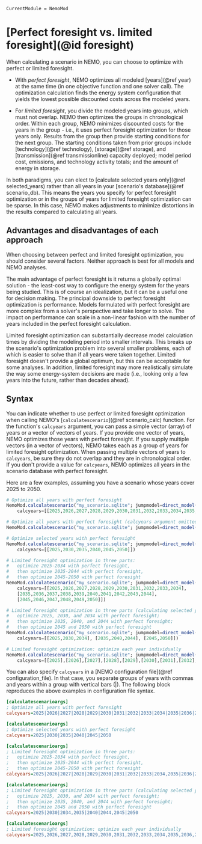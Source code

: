 ```@meta
CurrentModule = NemoMod
```
# [Perfect foresight vs. limited foresight](@id foresight)

When calculating a scenario in NEMO, you can choose to optimize with perfect or limited foresight.

- With *perfect foresight*, NEMO optimizes all modeled [years](@ref year) at the same time (in one objective function and one solver call). The optimization calculation finds the energy system configuration that yields the lowest possible discounted costs across the modeled years.

- For *limited foresight*, you divide the modeled years into groups, which must not overlap. NEMO then optimizes the groups in chronological order. Within each group, NEMO minimizes discounted costs for the years in the group - i.e., it uses perfect foresight optimization for those years only. Results from the group then provide starting conditions for the next group. The starting conditions taken from prior groups include [technology](@ref technology), [storage](@ref storage), and [transmission](@ref transmissionline) capacity deployed; model period cost, emissions, and technology activity totals; and the amount of energy in storage.

In both paradigms, you can elect to [calculate selected years only](@ref selected_years) rather than all years in your [scenario's database](@ref scenario_db). This means the years you specify for perfect foresight optimization or in the groups of years for limited foresight optimization can be sparse. In this case, NEMO makes adjustments to minimize distortions in the results compared to calculating all years.

## Advantages and disadvantages of each approach

When choosing between perfect and limited foresight optimization, you should consider several factors. Neither approach is best for all models and NEMO analyses.

The main advantage of perfect foresight is it returns a globally optimal solution - the least-cost way to configure the energy system for the years being studied. This is of course an idealization, but it can be a useful one for decision making. The principal downside to perfect foresight optimization is performance. Models formulated with perfect foresight are more complex from a solver's perspective and take longer to solve. The impact on performance can scale in a non-linear fashion with the number of years included in the perfect foresight calculation.

Limited foresight optimization can substantially decrease model calculation times by dividing the modeling period into smaller intervals. This breaks up the scenario's optimization problem into several smaller problems, each of which is easier to solve than if all years were taken together. Limited foresight doesn't provide a global optimum, but this can be acceptable for some analyses. In addition, limited foresight may more realistically simulate the way some energy-system decisions are made (i.e., looking only a few years into the future, rather than decades ahead).

## Syntax

You can indicate whether to use perfect or limited foresight optimization when calling NEMO's [`calculatescenario`](@ref scenario_calc) function. For the function's `calcyears` argument, you can pass a simple vector (array) of years or a vector of vectors of years. If you provide one vector of years, NEMO optimizes those years with perfect foresight. If you supply multiple vectors (in a vector of vectors), NEMO takes each as a group of years for limited foresight optimization. When passing multiple vectors of years to `calcyears`, be sure they do not overlap and they are in chronological order. If you don't provide a value for `calcyears`, NEMO optimizes all years in the scenario database with perfect foresight.

Here are a few examples, assuming you have a scenario whose years cover 2025 to 2050.

```julia
# Optimize all years with perfect foresight
NemoMod.calculatescenario("my_scenario.sqlite"; jumpmodel=direct_model(Xpress.Optimizer()), 
    calcyears=[[2025,2026,2027,2028,2029,2030,2031,2032,2033,2034,2035,2036,2037,2038,2039,2040,2041,2042,2043,2044,2045,2046,2047,2048,2049,2050]])

# Optimize all years with perfect foresight (calcyears argument omitted)
NemoMod.calculatescenario("my_scenario.sqlite"; jumpmodel=direct_model(Xpress.Optimizer()))

# Optimize selected years with perfect foresight
NemoMod.calculatescenario("my_scenario.sqlite"; jumpmodel=direct_model(Xpress.Optimizer()), 
    calcyears=[[2025,2030,2035,2040,2045,2050]])

# Limited foresight optimization in three parts:
#   optimize 2025-2034 with perfect foresight, 
#   then optimize 2035-2044 with perfect foresight,
#   then optimize 2045-2050 with perfect foresight
NemoMod.calculatescenario("my_scenario.sqlite"; jumpmodel=direct_model(Xpress.Optimizer()), 
    calcyears=[[2025,2026,2027,2028,2029,2030,2031,2032,2033,2034], 
    [2035,2036,2037,2038,2039,2040,2041,2042,2043,2044], 
    [2045,2046,2047,2048,2049,2050]])  

# Limited foresight optimization in three parts (calculating selected years only): 
#   optimize 2025, 2030, and 2034 with perfect foresight; 
#   then optimize 2035, 2040, and 2044 with perfect foresight; 
#   then optimize 2045 and 2050 with perfect foresight
NemoMod.calculatescenario("my_scenario.sqlite"; jumpmodel=direct_model(Xpress.Optimizer()), 
    calcyears=[[2025,2030,2034], [2035,2040,2044], [2045,2050]])  

# Limited foresight optimization: optimize each year individually
NemoMod.calculatescenario("my_scenario.sqlite"; jumpmodel=direct_model(Xpress.Optimizer()), 
    calcyears=[[2025],[2026],[2027],[2028],[2029],[2030],[2031],[2032],[2033],[2034],[2035],[2036],[2037],[2038],[2039],[2040],[2041],[2042],[2043],[2044],[2045],[2046],[2047],[2048],[2049],[2050]])
```

You can also specify `calcyears` in a [NEMO configuration file](@ref configuration_file). In that case, you separate groups of years with commas and years within a group with vertical bars (|). The following block reproduces the above examples in configuration file syntax.

```ini
[calculatescenarioargs]
; Optimize all years with perfect foresight
calcyears=2025|2026|2027|2028|2029|2030|2031|2032|2033|2034|2035|2036|2037|2038|2039|2040|2041|2042|2043|2044|2045|2046|2047|2048|2049|2050

[calculatescenarioargs]
; Optimize selected years with perfect foresight
calcyears=2025|2030|2035|2040|2045|2050

[calculatescenarioargs]
; Limited foresight optimization in three parts:
;   optimize 2025-2034 with perfect foresight,
;   then optimize 2035-2044 with perfect foresight,
;   then optimize 2045-2050 with perfect foresight
calcyears=2025|2026|2027|2028|2029|2030|2031|2032|2033|2034,2035|2036|2037|2038|2039|2040|2041|2042|2043|2044,2045|2046|2047|2048|2049|2050

[calculatescenarioargs]
; Limited foresight optimization in three parts (calculating selected years only):
;   optimize 2025, 2030, and 2034 with perfect foresight;
;   then optimize 2035, 2040, and 2044 with perfect foresight;
;   then optimize 2045 and 2050 with perfect foresight
calcyears=2025|2030|2034,2035|2040|2044,2045|2050

[calculatescenarioargs]
; Limited foresight optimization: optimize each year individually
calcyears=2025,2026,2027,2028,2029,2030,2031,2032,2033,2034,2035,2036,2037,2038,2039,2040,2041,2042,2043,2044,2045,2046,2047,2048,2049,2050
```